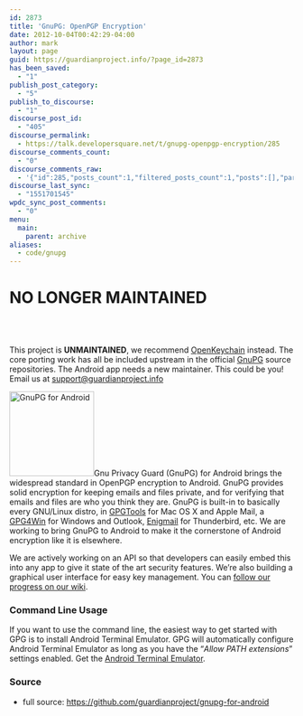 ```yaml
---
id: 2873
title: 'GnuPG: OpenPGP Encryption'
date: 2012-10-04T00:42:29-04:00
author: mark
layout: page
guid: https://guardianproject.info/?page_id=2873
has_been_saved:
  - "1"
publish_post_category:
  - "5"
publish_to_discourse:
  - "1"
discourse_post_id:
  - "405"
discourse_permalink:
  - https://talk.developersquare.net/t/gnupg-openpgp-encryption/285
discourse_comments_count:
  - "0"
discourse_comments_raw:
  - '{"id":285,"posts_count":1,"filtered_posts_count":1,"posts":[],"participants":[{"id":19,"username":"gpadmin","avatar_template":"https://avatars.discourse.org/v2/letter/g/d07c76/{size}.png"}]}'
discourse_last_sync:
  - "1551701545"
wpdc_sync_post_comments:
  - "0"
menu:
  main:
    parent: archive
aliases:
  - code/gnupg
---
```

# NO LONGER MAINTAINED
<br/><br/>

This project is **UNMAINTAINED**, we recommend [OpenKeychain](https://www.openkeychain.org/) instead. The core porting work has all be included upstream in the official <a href="https://gnupg.org" target="_blank">GnuPG</a> source repositories. The Android app needs a new maintainer. This could be you! Email us at <a href="&#109;&#x61;&#105;&#x6c;t&#x6f;:&#x73;u&#x70;p&#x6f;r&#x74;&#64;&#103;&#x75;&#97;&#x72;&#100;&#x69;a&#x6e;p&#x72;o&#x6a;e&#x63;t&#x2e;i&#110;&#x66;&#111;" target="_blank">s&#117;&#x70;&#x70;o&#114;&#x74;&#x40;g&#117;&#x61;&#x72;d&#105;&#x61;&#x6e;p&#114;&#x6f;&#x6a;e&#99;&#x74;&#x2e;i&#110;&#x66;&#x6f;</a>

[<img src="https://guardianproject.info/wp-content/uploads/2013/05/icon-150x150.png" alt="GnuPG for Android" width="150" height="150" class="alignleft size-thumbnail wp-image-3680" srcset="https://guardianproject.info/wp-content/uploads/2013/05/icon-150x150.png 150w, https://guardianproject.info/wp-content/uploads/2013/05/icon-300x300.png 300w, https://guardianproject.info/wp-content/uploads/2013/05/icon.png 512w" sizes="(max-width: 150px) 100vw, 150px" />](https://guardianproject.info/wp-content/uploads/2013/05/icon.png)Gnu Privacy Guard (GnuPG) for Android brings the widespread standard in OpenPGP encryption to Android. GnuPG provides solid encryption for keeping emails and files private, and for verifying that emails and files are who you think they are. GnuPG is built-in to basically every GNU/Linux distro, in <a href="https://gpgtools.org/" target="_blank">GPGTools</a> for Mac OS X and Apple Mail, a <a href="http://gpg4win.org/" target="_blank">GPG4Win</a> for Windows and Outlook, <a href="https://www.enigmail.net/" target="_blank">Enigmail</a> for Thunderbird, etc. We are working to bring GnuPG to Android to make it the cornerstone of Android encryption like it is elsewhere.

We are actively working on an API so that developers can easily embed this into any app to give it state of the art security features. We’re also building a graphical user interface for easy key management. You can <a href="https://dev.guardianproject.info/projects/gpgandroid/wiki/API_Sketch" target="_blank">follow our progress on our wiki</a>.

### Command Line Usage

If you want to use the command line, the easiest way to get started with GPG is to install Android Terminal Emulator. GPG will automatically configure Android Terminal Emulator as long as you have the &#8220;_Allow PATH extensions_&#8221; settings enabled. Get the <a href="https://play.google.com/store/apps/details?id=jackpal.androidterm" target="_blank">Android Terminal Emulator</a>.

### Source

  * full source: <a href="https://github.com/guardianproject/gnupg-for-android" target="_blank">https://github.com/guardianproject/gnupg-for-android</a>